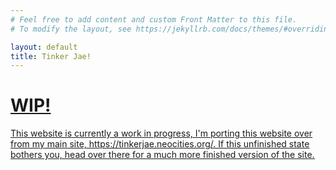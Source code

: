 ```yaml
---
# Feel free to add content and custom Front Matter to this file.
# To modify the layout, see https://jekyllrb.com/docs/themes/#overriding-theme-defaults

layout: default
title: Tinker Jae!
---
```

# <u>WIP!<u>
This website is currently a work in progress, I'm porting this website over from my main site, https://tinkerjae.neocities.org/. If this unfinished state bothers you, head over there for a much more finished version of the site.